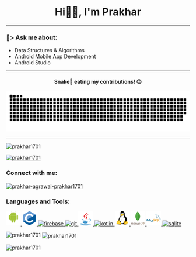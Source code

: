<h1 align="center">Hi👋🏻, I'm Prakhar</h1>

---

<h3>🔴>&nbspAsk me about:</h3>

<ul>
<li>Data Structures & Algorithms</li>
<li>Android Mobile App Development</li>
<li>Android Studio</li>
</ul>

---

<h4 align="center">Snake🐍 eating my contributions! 😉</h4>

<p align="center">
<picture>
  <source media="(prefers-color-scheme: dark)" srcset="https://raw.githubusercontent.com/Prakhar1701/Prakhar1701/output/github-contribution-grid-snake-dark.svg">
  <source media="(prefers-color-scheme: light)" srcset="https://raw.githubusercontent.com/Prakhar1701/Prakhar1701/output/github-contribution-grid-snake.svg">
  <img alt="Sorry Something Went Wrong..." src="https://raw.githubusercontent.com/platane/platane/output/github-contribution-grid-snake.svg">
</picture>
</p>

---


<p align="left"> <img src="https://komarev.com/ghpvc/?username=prakhar1701&label=Profile%20views&color=0e75b6&style=flat" alt="prakhar1701" /> </p>

<p align="left"> <a href="https://github.com/ryo-ma/github-profile-trophy"><img src="https://github-profile-trophy.vercel.app/?username=prakhar1701" alt="prakhar1701" /></a> </p>


<h3 align="left">Connect with me:</h3>
<p align="left">

<a href="https://linkedin.com/in/prakhar-agrawal-prakhar1701" target="blank"><img align="center" src="https://raw.githubusercontent.com/rahuldkjain/github-profile-readme-generator/master/src/images/icons/Social/linked-in-alt.svg" alt="prakhar-agrawal-prakhar1701" height="30" width="40" /></a>
</p>

<h3 align="left">Languages and Tools:</h3>
<p align="left"> <a href="https://developer.android.com" target="_blank" rel="noreferrer"> <img src="https://raw.githubusercontent.com/devicons/devicon/master/icons/android/android-original-wordmark.svg" alt="android" width="40" height="40"/> </a> <a href="https://www.cprogramming.com/" target="_blank" rel="noreferrer"> <img src="https://raw.githubusercontent.com/devicons/devicon/master/icons/c/c-original.svg" alt="c" width="40" height="40"/> </a> <a href="https://firebase.google.com/" target="_blank" rel="noreferrer"> <img src="https://www.vectorlogo.zone/logos/firebase/firebase-icon.svg" alt="firebase" width="40" height="40"/> </a> <a href="https://git-scm.com/" target="_blank" rel="noreferrer"> <img src="https://www.vectorlogo.zone/logos/git-scm/git-scm-icon.svg" alt="git" width="40" height="40"/> </a> <a href="https://www.java.com" target="_blank" rel="noreferrer"> <img src="https://raw.githubusercontent.com/devicons/devicon/master/icons/java/java-original.svg" alt="java" width="40" height="40"/> </a> <a href="https://kotlinlang.org" target="_blank" rel="noreferrer"> <img src="https://www.vectorlogo.zone/logos/kotlinlang/kotlinlang-icon.svg" alt="kotlin" width="40" height="40"/> </a> <a href="https://www.linux.org/" target="_blank" rel="noreferrer"> <img src="https://raw.githubusercontent.com/devicons/devicon/master/icons/linux/linux-original.svg" alt="linux" width="40" height="40"/> </a> <a href="https://www.mongodb.com/" target="_blank" rel="noreferrer"> <img src="https://raw.githubusercontent.com/devicons/devicon/master/icons/mongodb/mongodb-original-wordmark.svg" alt="mongodb" width="40" height="40"/> </a> <a href="https://www.mysql.com/" target="_blank" rel="noreferrer"> <img src="https://raw.githubusercontent.com/devicons/devicon/master/icons/mysql/mysql-original-wordmark.svg" alt="mysql" width="40" height="40"/> </a> <a href="https://www.sqlite.org/" target="_blank" rel="noreferrer"> <img src="https://www.vectorlogo.zone/logos/sqlite/sqlite-icon.svg" alt="sqlite" width="40" height="40"/> </a> </p>

<p><img align="left" src="https://github-readme-stats.vercel.app/api/top-langs?username=prakhar1701&show_icons=true&locale=en&layout=compact" alt="prakhar1701" /></p>

<p>&nbsp;<img align="center" src="https://github-readme-stats.vercel.app/api?username=prakhar1701&show_icons=true&locale=en" alt="prakhar1701" /></p>

<p><img align="center" src="https://github-readme-streak-stats.herokuapp.com/?user=prakhar1701&" alt="prakhar1701" /></p>
